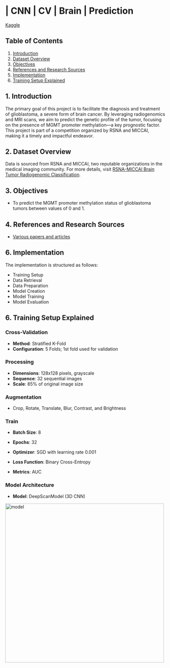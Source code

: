 # | CNN | CV | Brain | Prediction

[Kaggle](https://www.kaggle.com/code/yannicksteph/cnn-cv-brain-prediction)

## Table of Contents
1. [Introduction](#introduction)
2. [Dataset Overview](#dataset-overview)
3. [Objectives](#objectives)
4. [References and Research Sources](#references-and-research-sources)
5. [Implementation](#implementation)
6. [Training Setup Explained](#training-setup-explained)

## 1. Introduction
The primary goal of this project is to facilitate the diagnosis and treatment of glioblastoma, a severe form of brain cancer. By leveraging radiogenomics and MRI scans, we aim to predict the genetic profile of the tumor, focusing on the presence of MGMT promoter methylation—a key prognostic factor. This project is part of a competition organized by RSNA and MICCAI, making it a timely and impactful endeavor.

## 2. Dataset Overview
Data is sourced from RSNA and MICCAI, two reputable organizations in the medical imaging community. For more details, visit [RSNA-MICCAI Brain Tumor Radiogenomic Classification](https://www.kaggle.com/competitions/rsna-miccai-brain-tumor-radiogenomic-classification/data?select=train_labels.csv).

## 3. Objectives
- To predict the MGMT promoter methylation status of glioblastoma tumors between values of 0 and 1.

## 4. References and Research Sources
- [Various papers and articles](#)

## 6. Implementation
The implementation is structured as follows:
- Training Setup
- Data Retrieval
- Data Preparation
- Model Creation
- Model Training
- Model Evaluation

## 6. Training Setup Explained
### Cross-Validation
- **Method**: Stratified K-Fold
- **Configuration**: 5 Folds; 1st fold used for validation

### Processing
- **Dimensions**: 128x128 pixels, grayscale
- **Sequence**: 32 sequential images
- **Scale**: 85% of original image size

### Augmentation
- Crop, Rotate, Translate, Blur, Contrast, and Brightness

### Train
- **Batch Size**: 8
- **Epochs**: 32
- **Optimizer**: SGD with learning rate 0.001
- **Loss Function**: Binary Cross-Entropy

- **Metrics**: AUC

### Model Architecture
- **Model**: DeepScanModel (3D CNN)

<img width="500" alt="model" src="https://github.com/YanSte/CNN-CV-Brain-Prediction/assets/6950194/31aee031-58fe-47d2-a1fc-30bd775b31f7">
